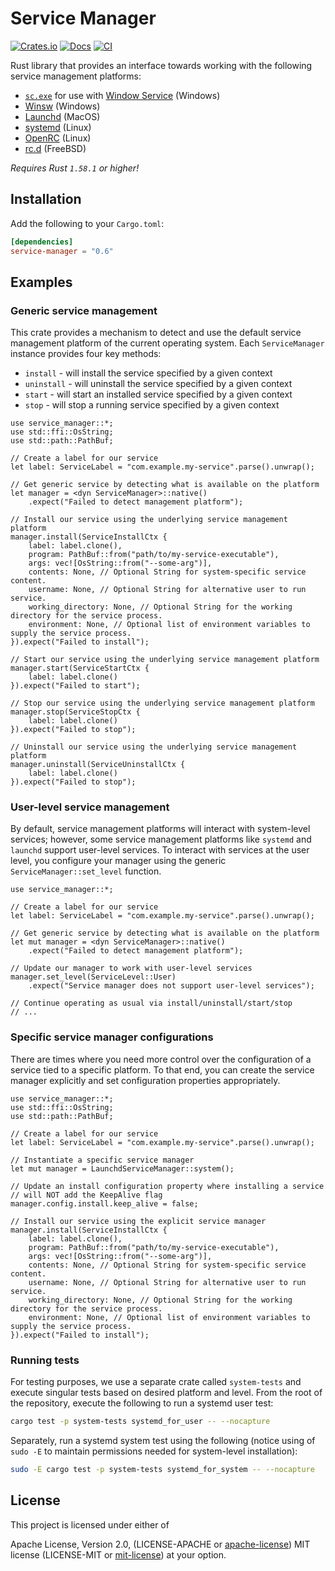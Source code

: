 # Service Manager

[![Crates.io][crates_img]][crates_lnk]
[![Docs][docs_img]][docs_lnk]
[![CI][ci_img]][ci_lnk]

[ci_img]: https://github.com/chipsenkbeil/service-manager-rs/actions/workflows/ci.yml/badge.svg
[ci_lnk]: https://github.com/chipsenkbeil/service-manager-rs/actions/workflows/ci.yml

[crates_img]: https://img.shields.io/crates/v/service-manager.svg
[crates_lnk]: https://crates.io/crates/service-manager

[docs_img]: https://docs.rs/service-manager/badge.svg
[docs_lnk]: https://docs.rs/service-manager

Rust library that provides an interface towards working with the
following service management platforms:

* [`sc.exe`](https://docs.microsoft.com/en-us/previous-versions/windows/it-pro/windows-server-2012-r2-and-2012/cc754599(v=ws.11)) for use with [Window Service](https://en.wikipedia.org/wiki/Windows_service) (Windows)
* [Winsw](https://github.com/winsw/winsw) (Windows)
* [Launchd](https://en.wikipedia.org/wiki/Launchd) (MacOS)
* [systemd](https://en.wikipedia.org/wiki/Systemd) (Linux)
* [OpenRC](https://en.wikipedia.org/wiki/OpenRC) (Linux)
* [rc.d](https://en.wikipedia.org/wiki/Init#Research_Unix-style/BSD-style) (FreeBSD)

_Requires Rust `1.58.1` or higher!_

## Installation

Add the following to your `Cargo.toml`:

```toml
[dependencies]
service-manager = "0.6"
```

## Examples

### Generic service management

This crate provides a mechanism to detect and use the default service
management platform of the current operating system. Each `ServiceManager`
instance provides four key methods:

* `install` - will install the service specified by a given context
* `uninstall` - will uninstall the service specified by a given context
* `start` - will start an installed service specified by a given context
* `stop` - will stop a running service specified by a given context

```rust,no_run
use service_manager::*;
use std::ffi::OsString;
use std::path::PathBuf;

// Create a label for our service
let label: ServiceLabel = "com.example.my-service".parse().unwrap();

// Get generic service by detecting what is available on the platform
let manager = <dyn ServiceManager>::native()
    .expect("Failed to detect management platform");

// Install our service using the underlying service management platform
manager.install(ServiceInstallCtx {
    label: label.clone(),
    program: PathBuf::from("path/to/my-service-executable"),
    args: vec![OsString::from("--some-arg")],
    contents: None, // Optional String for system-specific service content.
    username: None, // Optional String for alternative user to run service.
    working_directory: None, // Optional String for the working directory for the service process.
    environment: None, // Optional list of environment variables to supply the service process.
}).expect("Failed to install");

// Start our service using the underlying service management platform
manager.start(ServiceStartCtx {
    label: label.clone()
}).expect("Failed to start");

// Stop our service using the underlying service management platform
manager.stop(ServiceStopCtx {
    label: label.clone()
}).expect("Failed to stop");

// Uninstall our service using the underlying service management platform
manager.uninstall(ServiceUninstallCtx {
    label: label.clone()
}).expect("Failed to stop");
```

### User-level service management

By default, service management platforms will interact with system-level
services; however, some service management platforms like `systemd` and
`launchd` support user-level services. To interact with services at the
user level, you configure your manager using the generic
`ServiceManager::set_level` function.

```rust,no_run
use service_manager::*;

// Create a label for our service
let label: ServiceLabel = "com.example.my-service".parse().unwrap();

// Get generic service by detecting what is available on the platform
let mut manager = <dyn ServiceManager>::native()
    .expect("Failed to detect management platform");

// Update our manager to work with user-level services
manager.set_level(ServiceLevel::User)
    .expect("Service manager does not support user-level services");

// Continue operating as usual via install/uninstall/start/stop
// ...
```

### Specific service manager configurations

There are times where you need more control over the configuration of a
service tied to a specific platform. To that end, you can create the service
manager explicitly and set configuration properties appropriately.

```rust,no_run
use service_manager::*;
use std::ffi::OsString;
use std::path::PathBuf;

// Create a label for our service
let label: ServiceLabel = "com.example.my-service".parse().unwrap();

// Instantiate a specific service manager
let mut manager = LaunchdServiceManager::system();

// Update an install configuration property where installing a service
// will NOT add the KeepAlive flag
manager.config.install.keep_alive = false;

// Install our service using the explicit service manager
manager.install(ServiceInstallCtx {
    label: label.clone(),
    program: PathBuf::from("path/to/my-service-executable"),
    args: vec![OsString::from("--some-arg")],
    contents: None, // Optional String for system-specific service content.
    username: None, // Optional String for alternative user to run service.
    working_directory: None, // Optional String for the working directory for the service process.
    environment: None, // Optional list of environment variables to supply the service process.
}).expect("Failed to install");
```

### Running tests

For testing purposes, we use a separate crate called `system-tests` and
execute singular tests based on desired platform and level. From the root of
the repository, execute the following to run a systemd user test:

```bash
cargo test -p system-tests systemd_for_user -- --nocapture
```

Separately, run a systemd system test using the following (notice using of
`sudo -E` to maintain permissions needed for system-level installation):

```bash
sudo -E cargo test -p system-tests systemd_for_system -- --nocapture
```

## License

This project is licensed under either of

Apache License, Version 2.0, (LICENSE-APACHE or
[apache-license][apache-license]) MIT license (LICENSE-MIT or
[mit-license][mit-license]) at your option.

[apache-license]: http://www.apache.org/licenses/LICENSE-2.0
[mit-license]: http://opensource.org/licenses/MIT

